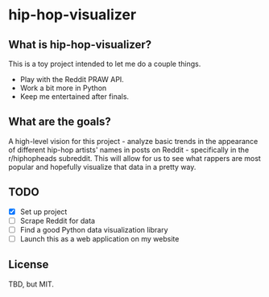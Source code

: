# hip-hop-visualizer

## What is hip-hop-visualizer?
This is a toy project intended to let me do a couple things.
+ Play with the Reddit PRAW API.
+ Work a bit more in Python
+ Keep me entertained after finals.

## What are the goals?
A high-level vision for this project - analyze basic trends in the appearance of different hip-hop artists' names in posts on Reddit - specifically in the r/hiphopheads subreddit. This will allow for us to see what rappers are most popular and hopefully visualize that data in a pretty way.

## TODO
- [x] Set up project
- [ ] Scrape Reddit for data
- [ ] Find a good Python data visualization library 
- [ ] Launch this as a web application on my website

## License
TBD, but MIT.
